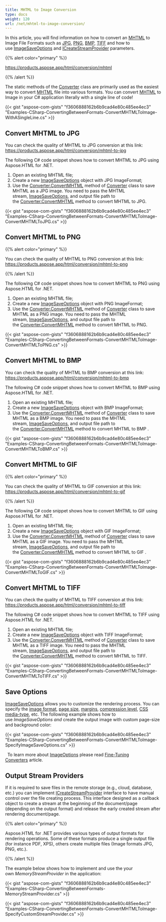 ```yaml
---
title: MHTML to Image Conversion
type: docs
weight: 120
url: /net/mhtml-to-image-conversion/
---
```


In this article, you will find information on how to convert an [MHTML](https://en.wikipedia.org/wiki/MHTML) to Image File Formats such as [JPG](https://en.wikipedia.org/wiki/Image_file_formats#JPEG/JFIF), [PNG](https://en.wikipedia.org/wiki/Image_file_formats#PNG), [BMP](https://en.wikipedia.org/wiki/Image_file_formats#BMP), [TIFF](https://en.wikipedia.org/wiki/Image_file_formats#TIFF) and how to use [ImageSaveOptions](https://apireference.aspose.com/net/html/aspose.html.saving/imagesaveoptions) and [ICreateStreamProvider](https://apireference.aspose.com/net/html/aspose.html.io/icreatestreamprovider) parameters.

{{% alert color="primary" %}} 

<https://products.aspose.app/html/conversion/mhtml>

{{% /alert %}} 

The static methods of the [Converter](https://apireference.aspose.com/net/html/aspose.html.converters/converter) class are primarily used as the easiest way to convert [MHTML](https://en.wikipedia.org/wiki/MHTML) file into various formats. You can convert [MHTML](https://en.wikipedia.org/wiki/MHTML) to Image in your C# application literally with a single line of code!

{{< gist "aspose-com-gists" "f3606888162b6b9cad4e80c485ee4ec3" "Examples-CSharp-ConvertingBetweenFormats-ConvertMHTMLToImage-WithASingleLine.cs" >}}
## **Convert MHTML to JPG**
You can check the quality of MHTML to JPG conversion at this link: <https://products.aspose.app/html/conversion/mhtml-to-jpg>

The following C# code snippet shows how to convert MHTML to JPG using Aspose.HTML for .NET.

1. Open an existing MHTML file;
1. Create a new [ImageSaveOptions](https://apireference.aspose.com/net/html/aspose.html.saving/imagesaveoptions) object with JPG ImageFormat;
1. Use the [Converter.ConvertMHTML](https://apireference.aspose.com/net/html/aspose.html.converters.converter/convertmhtml/methods/7) method of [Converter](https://apireference.aspose.com/net/html/aspose.html.converters/converter) class to save MHTML as a JPG image. You need to pass the MHTML stream, [ImageSaveOptions](https://apireference.aspose.com/net/html/aspose.html.saving/imagesaveoptions), and output file path to the [Converter.ConvertMHTML](https://apireference.aspose.com/net/html/aspose.html.converters.converter/convertmhtml/methods/7) method to convert MHTML to JPG.

{{< gist "aspose-com-gists" "f3606888162b6b9cad4e80c485ee4ec3" "Examples-CSharp-ConvertingBetweenFormats-ConvertMHTMLToImage-ConvertMHTMLToJPG.cs" >}}
## **Convert MHTML to PNG**
{{% alert color="primary" %}} 

You can check the quality of MHTML to PNG conversion at this link: <https://products.aspose.app/html/conversion/mhtml-to-png>

{{% /alert %}} 

The following C# code snippet shows how to convert MHTML to PNG using Aspose.HTML for .NET.

1. Open an existing MHTML file;
1. Create a new [ImageSaveOptions](https://apireference.aspose.com/net/html/aspose.html.saving/imagesaveoptions) object with PNG ImageFormat;
1. Use the [Converter.ConvertMHTML](https://apireference.aspose.com/net/html/aspose.html.converters.converter/convertmhtml/methods/7) method of [Converter](https://apireference.aspose.com/net/html/aspose.html.converters/converter) class to save MHTML as a PNG image. You need to pass the MHTML stream, [ImageSaveOptions](https://apireference.aspose.com/net/html/aspose.html.saving/imagesaveoptions), and output file path to the [Converter.ConvertMHTML](https://apireference.aspose.com/net/html/aspose.html.converters.converter/convertmhtml/methods/7) method to convert MHTML to PNG.

{{< gist "aspose-com-gists" "f3606888162b6b9cad4e80c485ee4ec3" "Examples-CSharp-ConvertingBetweenFormats-ConvertMHTMLToImage-ConvertMHTMLToPNG.cs" >}}
## **Convert MHTML to BMP**
You can check the quality of MHTML to BMP conversion at this link: <https://products.aspose.app/html/conversion/mhtml-to-bmp>

The following C# code snippet shows how to convert MHTML to BMP using Aspose.HTML for .NET.

1. Open an existing MHTML file;
1. Create a new [ImageSaveOptions](https://apireference.aspose.com/net/html/aspose.html.saving/imagesaveoptions) object with BMP ImageFormat;
1. Use the [Converter.ConvertMHTML](https://apireference.aspose.com/net/html/aspose.html.converters.converter/convertmhtml/methods/7) method of [Converter](https://apireference.aspose.com/net/html/aspose.html.converters/converter) class to save MHTML as a BMP image. You need to pass the MHTML stream, [ImageSaveOptions](https://apireference.aspose.com/net/html/aspose.html.saving/imagesaveoptions), and output file path to the [Converter.ConvertMHTML](https://apireference.aspose.com/net/html/aspose.html.converters.converter/convertmhtml/methods/7) method to convert MHTML to BMP .

{{< gist "aspose-com-gists" "f3606888162b6b9cad4e80c485ee4ec3" "Examples-CSharp-ConvertingBetweenFormats-ConvertMHTMLToImage-ConvertMHTMLToBMP.cs" >}}
## **Convert MHTML to GIF**
{{% alert color="primary" %}} 

You can check the quality of MHTML to GIF conversion at this link: <https://products.aspose.app/html/conversion/mhtml-to-gif>

{{% /alert %}} 

The following C# code snippet shows how to convert MHTML to GIF using Aspose.HTML for .NET.

1. Open an existing MHTML file;
1. Create a new [ImageSaveOptions](https://apireference.aspose.com/net/html/aspose.html.saving/imagesaveoptions) object with GIF ImageFormat;
1. Use the [Converter.ConvertMHTML](https://apireference.aspose.com/net/html/aspose.html.converters.converter/convertmhtml/methods/7) method of [Converter](https://apireference.aspose.com/net/html/aspose.html.converters/converter) class to save MHTML as a GIF image. You need to pass the MHTML stream, [ImageSaveOptions](https://apireference.aspose.com/net/html/aspose.html.saving/imagesaveoptions), and output file path to the [Converter.ConvertMHTML](https://apireference.aspose.com/net/html/aspose.html.converters.converter/convertmhtml/methods/7) method to convert MHTML to GIF .

{{< gist "aspose-com-gists" "f3606888162b6b9cad4e80c485ee4ec3" "Examples-CSharp-ConvertingBetweenFormats-ConvertMHTMLToImage-ConvertMHTMLToGIF.cs" >}}
## **Convert MHTML to TIFF**
You can check the quality of MHTML to TIFF conversion at this link: <https://products.aspose.app/html/conversion/mhtml-to-tiff>

The following C# code snippet shows how to convert MHTML to TIFF using Aspose.HTML for .NET.

1. Open an existing MHTML file;
1. Create a new [ImageSaveOptions](https://apireference.aspose.com/net/html/aspose.html.saving/imagesaveoptions) object with TIFF ImageFormat;
1. Use the [Converter.ConvertMHTML](https://apireference.aspose.com/net/html/aspose.html.converters.converter/convertmhtml/methods/7) method of [Converter](https://apireference.aspose.com/net/html/aspose.html.converters/converter) class to save MHTML as a TIFF image. You need to pass the MHTML stream, [ImageSaveOptions](https://apireference.aspose.com/net/html/aspose.html.saving/imagesaveoptions), and output file path to the [Converter.ConvertMHTML](https://apireference.aspose.com/net/html/aspose.html.converters.converter/convertmhtml/methods/7) method to convert MHTML to TIFF.

{{< gist "aspose-com-gists" "f3606888162b6b9cad4e80c485ee4ec3" "Examples-CSharp-ConvertingBetweenFormats-ConvertMHTMLToImage-ConvertMHTMLToTIFF.cs" >}}
## **Save Options**
[ImageSaveOptions](https://apireference.aspose.com/net/html/aspose.html.saving/imagesaveoptions) allows you to customize the rendering process. You can specify the [image format](https://apireference.aspose.com/net/html/aspose.html.rendering.image/imageformat), [page size](https://apireference.aspose.com/net/html/aspose.html.rendering/renderingoptions/properties/pagesetup), [margins](https://apireference.aspose.com/net/html/aspose.html.drawing/page/properties/margin), [compression level](https://apireference.aspose.com/net/html/aspose.html.rendering.image/compression), [CSS media-type](https://apireference.aspose.com/net/html/aspose.html.rendering/mediatype), etc. The following example shows how to use *ImageSaveOptions and* create the output image with custom page-size and background color:

{{< gist "aspose-com-gists" "f3606888162b6b9cad4e80c485ee4ec3" "Examples-CSharp-ConvertingBetweenFormats-ConvertMHTMLToImage-SpecifyImageSaveOptions.cs" >}}

` `To learn more about [ImageOptions](https://apireference.aspose.com/net/html/aspose.html.saving/imagesaveoptions) please read [Fine-Tuning Converters](/html/net/fine-tuning-converters/) article.
## **Output Stream Providers**
If it is required to save files in the remote storage (e.g., cloud, database, etc.) you can implement [ICreateStreamProvider](https://apireference.aspose.com/net/html/aspose.html.io/icreatestreamprovider) interface to have manual control over the file creating process. This interface designed as a callback object to create a stream at the beginning of the document/page (depending on the output format) and release the early created stream after rendering document/page.

{{% alert color="primary" %}} 

Aspose.HTML for .NET provides various types of output formats for rendering operations. Some of these formats produce a single output file (for instance PDF, XPS), others create multiple files (Image formats JPG, PNG, etc.).

{{% /alert %}} 

The example below shows how to implement and use the your own *MemoryStreamProvider* in the application:

{{< gist "aspose-com-gists" "f3606888162b6b9cad4e80c485ee4ec3" "Examples-CSharp-ConvertingBetweenFormats-MemoryStreamProvider.cs" >}}

{{< gist "aspose-com-gists" "f3606888162b6b9cad4e80c485ee4ec3" "Examples-CSharp-ConvertingBetweenFormats-ConvertMHTMLToImage-SpecifyCustomStreamProvider.cs" >}}

